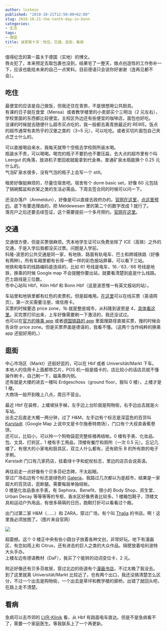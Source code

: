 ```yaml
---
author: loikein
published: "2018-10-21T12:50:00+02:00"
slug: 2018-10-21-the-tenth-day-in-bonn
categories:
- 生活
tags:
- 德国
title: 波恩第十天：吃住，交通，逛街，看病
---
```

值得纪念的第一篇关于德国（实地）的博文。  
唇炎犯了，本来预定去取包裹也没到，结果宅了一整天，做点创造性的工作弥补一下，应该也能给未来的自己一点笑料。目前德语只会说你好谢谢（连再见都不会）。  
  

## 吃住

最便宜的应该是自己做饭，但我还住在青旅，不是很想用公共厨具。  
有课的日子就在食堂（Mensa）或者教学楼里的小卖部买个三明治（2 元左右），学校里面的东西都比较便宜。主校区外边还有些便宜的咖啡店，面包也好吃。  
没课的时候就去随便什么超市买点吃的，我一般都去离青旅最近的 REWE。饭点的超市通常有卖热乎的汉堡之类的（3~5 元），可以吃吃。或者买切片面包自己夹点芝士什么的。  
  
可以直接喝自来水，我每天就带个空瓶去学校厕所装水喝。  
瓶装水不贵，可以喝喝。喝完的瓶子不要扔也不要压扁，去大点的超市里有个叫 Leergut 的角落，放进机子里回收就能拿到代金券。普通矿泉水瓶能换个 0.25 元什么的。  
气泡矿泉水很多，没有气泡的瓶子上会写一个 still。  
  
租房好像挺麻烦的，尽量住宿舍吧。宿舍有个 dorm basic set，好像 60 元包括了锅碗瓢盆和衣架之类的生活必需品，下周去签合同的时候可以问一下。  
  
还没办落户（Anmeldun），好像是可以直接去政府办的。[官网在这里](http://www.bonn.de/rat_verwaltung_buergerdienste/buergerdienste_online/buergerservice_a_z/00627/index.html?lang=de)，[点这里预约](https://netappoint.de/ot/stadtbonn/?company=stadtbonn)，底下有要选理由的，把
Meldewesen 里的第二个的数字改成 1 就行了。  
落完户之后还要去续签证，这个需要提前一个多月预约。[官网在这里](http://www.bonn.de/rat_verwaltung_buergerdienste/buergerdienste_online/terminreservierungen/index.html?lang=de)。  
  

## 交通

交通很方便，但是买票很麻烦。凭本地学生证可以免费坐除了 ICE（高铁）之外的交通，于是入学后我都没买过票。问题是入学前。  
科隆-波恩的公共交通是同一家，有地铁、路面有轨电车、巴士和跨城铁路（好像有两种）。所有车厢里都有长得一模一样的彩色报站屏幕，可以看下三站。  
地铁和电车的线路编码是连续的，比如 61 号线是电车，16／63／66 号线是地铁，换乘的时候 Google map 不会提醒你要出站，就要看清楚到底是什么线路。  
巴士路线是三位数。  
市中心站叫 Hbf，Köln Hbf 和 Bonn Hbf（这是波恩惟一有英文报站的站）。  
  
车站里和地铁里都有红色的卖票机，但是超难用。[在这里](https://www.vrs-ticketshop.de/en/home/)可以在线买票（英语网页）。第一次买需要注册，填信用卡。  
买票的时候要选 price zone，1b 就是整座城市，从科隆到波恩是 4，[具体看这里](https://www.faf-messe.de/files/dh/Content/Downloads/Anfahrt_und_Verkehr/en/Cologne_GesamtnetzplanFlyer_engl.pdf)。买完票打印出来，上车好像需要刷一下激活的，我还没试过。  
也可以在[官方的换乘 app](https://itunes.apple.com/de/app/auskunft/id398472681) 或者[德国铁路的 app](https://itunes.apple.com/us/app/db-navigator/id343555245?mt=8)
里面搜路径直接买票，搜的时候会告诉你 price zone。但是买票界面是德语的，我看不懂。（这两个当作纯粹的换乘 app 还挺好用的。）  
  

## 逛街

中心市场区（Markt）还挺好逛的，可以在 Hbf 或者 Universität/Markt
下车。  
本地人的信用卡上面都带芯片，POS 机一般是插卡的，店比较小的话店员就不懂操作刷卡，自己刷一下，磁条靠内侧。  
还有就是大楼的进去一楼叫 Erdgeschoss（ground floor，我叫 0 楼），上楼才是 1 楼。  
大商场一般开到晚上八点，周日不营业。  
  
最近 Hbf 在装修，上缓坡扶手梯，左手边上台阶就是购物街，右手边出去就是火车站。  
出去之后直走大概一两分钟，过了 H&M，左手边有个标志是深蓝色的百货叫
[Karstadt](https://www.karstadt.de/on/demandware.store/Sites-Karstadt-Site/de/Stores-Details?StoreID=001353&src=90L100001)（Google Map 上说中文是卡尔施泰特商场），门口有个大叔卖香蕉卷饼。  
还可以，比较小，可以拎一个购物袋逛完整栋楼再结帐。0 楼有手表、化妆品、包、文具、打折区，1 楼有手工用品，顶楼有餐厅和厕所（一次 0.5 元）。忘记几楼了，有很大的小家电和厨具区，双立人什么都有，还有欧乐 B 的所有款的电子牙刷。  
Karstadt 门口有几家药店，挂着绿十字和蛇杖标志，里边的店员会说英语。  
  
再往前走一点好像有个贝多芬纪念碑，不太起眼。  
穿过广场右边有个标志是绿色的 [Galeria](https://www.galeria-kaufhof.de/filialen/bonn/)，我路过几次都以为是超市，结果是一家超大的百货店，逛断腿。需要每层单独结帐。  
0 楼是化妆品香水手表，有 Sephora、Benefit、很小的 Body Shop、资生堂、Urban Decay 等等等等的专柜，香水区好像男香比较多。1 楼箱包鞋子，顶楼文具和运动户外用品，有很多萌萌的日历，跑鞋打折可以看看过个瘾。  
  
出门过第二家 H&M（……）和 ZARA，穿过广场，有个叫 [Thalia](https://www.thalia.de/shop/home/filialen/showDetails/5090/) 的书店。啊！这里我必须放图了。（图片来自官网）  

[![](../images/thumbnails/2018-10-21-bo-en-di-shi-tian-chi-zhu-jiao-tong-guang-jie-kan-bing-5090tf01-01-10.jpg)](../images/2018-10-21-bo-en-di-shi-tian-chi-zhu-jiao-tong-guang-jie-kan-bing-5090tf01-01-10.jpg)

超震撼。这个 0 楼正中央有些小圆台子放着各种文创，非常好玩。地下有漫画区，有恋如雨上和
Citrus，还有进击的巨人之类的大众作品。隔壁放着哈利波特大头手办。  
上楼左边有德语教材（DaF），我买了个能转的动词变位卡，2 元。  
  
附近好像还有贝多芬故居，穿过北边的街道有个[漫画书店](https://www.comicshop.de/)，不过太晚了我没去。  
到了这里就离 Universität/Markt 比较近了。也有两个出口，我还没搞清楚怎么区分，不过一个出去是购物街，一个出去是草坪和教学楼的廊桥。出错了就回头吧，在路上走不清楚。  
  

## 看病

急病可以去市郊的 [LVR-Klinik](http://www.klinik-bonn.lvr.de/de/nav_main/startseite.html) 看，从 Hbf 有路面电车直达。但是不是急病看不了，需要一个家庭医生。等我联系上了一个再更新。
